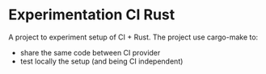 # Experimentation CI Rust

A project to experiment setup of CI + Rust.
The project use cargo-make to:

- share the same code between CI provider
- test locally the setup (and being CI independent)
